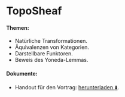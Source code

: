 # TopoSheaf
#### Themen:
- Natürliche Transformationen.
- Äquivalenzen von Kategorien.
- Darstellbare Funktoren.
- Beweis des Yoneda-Lemmas.

#### Dokumente:
- Handout für den Vortrag: [herunterladen :arrow_down:](https://karhunenloeve.github.io/TopoSheaf/main.pdf).